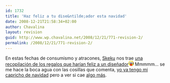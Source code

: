 ```yaml
---
id: 1732
title: 'Haz feliz a tu dise&ntilde;ador esta navidad'
date: 2008-12-21T21:58:34+02:00
author: Chavalina
layout: revision
guid: http://www.wp.chavalina.net/2008/12/21/771-revision-2/
permalink: /2008/12/21/771-revision-2/
---
```

En estas fechas de consumismo y atracones, <a href="http://www.criteriondg.info/wordpress/" target="_blank">Skeku</a> nos trae <a href="http://www.criteriondg.info/wordpress/archives/2006/12/10/haz-feliz-a-tu-disenador-esta-navidad/" target="_blank">una recopilación de los regalos que har&iacute;an feliz a un dise&ntilde;ador</a>![emo](/imagenes/emoticonos/ojosaltones.gif) Mmmmm… se me hace la boca agua con las cosillas que comenta, <a href="http://chavalina.net/comentar.php?idpost=767" target="_blank">yo ya tengo mi capricho de navidad</a> pero a ver si cae <a href="http://www.alternate.es/html/productDetails.html?artno=V4LU09" target="_blank">algo más</a>.